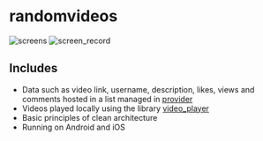 # randomvideos

![screens](https://github.com/evest-dev/random-videos/assets/74104584/18c8bed6-85bc-4a05-9aff-3cd2c5f56375)
![screen_record](https://github.com/evest-dev/random-videos/assets/74104584/d4ee7a4d-a2c5-440b-b4cb-3f019d83d6cf)

## Includes

- Data such as video link, username, description, likes, views and comments hosted in a list managed in [provider](https://pub.dev/packages/provider)
- Videos played locally using the library [video_player](https://pub.dev/packages/video_player)
- Basic principles of clean architecture
- Running on Android and iOS
